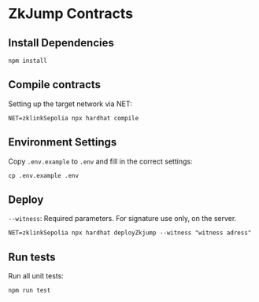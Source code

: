 # ZkJump Contracts
## Install Dependencies

`npm install`

## Compile contracts

Setting up the target network via NET:

`NET=zklinkSepolia npx hardhat compile`

## Environment Settings

Copy `.env.example` to `.env` and fill in the correct settings:

`cp .env.example .env`

## Deploy
`--witness`: Required parameters. For signature use only, on the server.

`NET=zklinkSepolia npx hardhat deployZkjump --witness "witness adress"`

## Run tests

Run all unit tests:

`npm run test`

